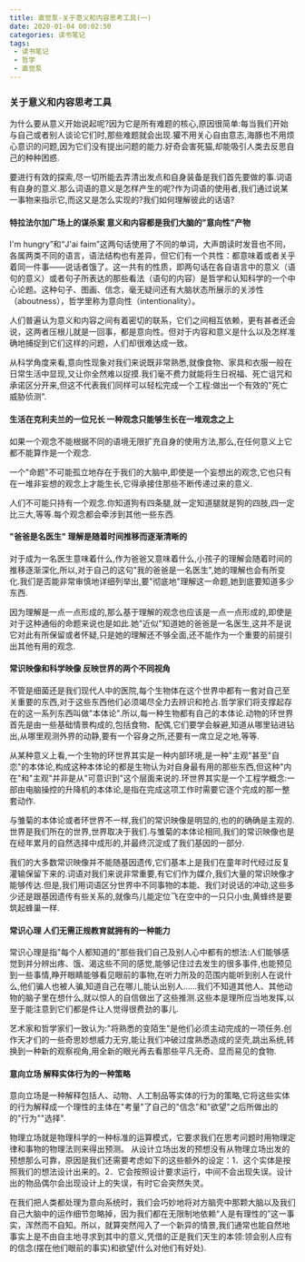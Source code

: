 ```yaml
---
title: 直觉泵-关于意义和内容思考工具(一)
date: 2020-01-04 00:02:50
categories: 读书笔记
tags:
 - 读书笔记
 - 哲学
 - 直觉泵
---
```

### 关于意义和内容思考工具

为什么要从意义开始说起呢?因为它是所有难题的核心,原因很简单:每当我们开始与自己或者别人谈论它们时,那些难题就会出现.獾不用关心自由意志,海豚也不用烦心意识的问题,因为它们没有提出问题的能力.好奇会害死猫,却能吸引人类去反思自己的种种困惑.

要进行有效的探索,尽一切所能去弄清出发点和自身装备是我们首先要做的事.词语有自身的意义.那么词语的意义是怎样产生的呢?作为词语的使用者,我们通过说某一事物来指示它,而这又是怎么实现的?我们如何理解彼此的话语?

<!--more-->

#### 特拉法尔加广场上的谋杀案  意义和内容都是我们大脑的"意向性"产物

I'm hungry”和“J'ai faim”这两句话使用了不同的单词，大声朗读时发音也不同，各属两类不同的语言，语法结构也有差异，但它们有一个共性：都意味着或者关乎着同一件事——说话者饿了。这一共有的性质，即两句话在各自语言中的意义（语句的意义）或者句子所表达的那些看法（语句的内容）是哲学和认知科学的一个中心论题。这种句子、图画、信念，毫无疑问还有大脑状态所展示的关涉性（aboutness），哲学里称为意向性（intentionality）。

人们普遍认为意义和内容之间有着密切的联系，它们之间相互依赖，更有甚者还会说，这两者压根儿就是一回事，都是意向性。但对于内容和意义是什么以及怎样准确地捕捉到它们这样的问题，人们却很难达成一致。

从科学角度来看,意向性现象对我们来说既非常熟悉,就像食物、家具和衣服一般在日常生活中显现,又让你全然难以捉摸.我们毫不费力就能将生日祝福、死亡诅咒和承诺区分开来,但这不代表我们同样可以轻松完成一个工程:做出一个有效的"死亡威胁侦测".

#### 生活在克利夫兰的一位兄长  一种观念只能够生长在一堆观念之上

如果一个观念不能根据不同的语境无限扩充自身的使用方法,那么,在任何意义上它都不能算作是一个观念.

一个"命题"不可能孤立地存在于我们的大脑中,即使是一个妄想出的观念,它也只有在一堆非妄想的观念上才能生长,它得承接住那些不断传递过来的意义.

人们不可能只持有一个观念.你知道狗有四条腿,就一定知道腿就是狗的四肢,四一定比三大,等等.每个观念都会牵涉到其他一些东西.

#### "爸爸是名医生"  理解是随着时间推移而逐渐清晰的

对于成为一名医生意味着什么,作为爸爸又意味着什么,小孩子的理解会随着时间的推移逐渐深化,所以,对于自己的这句"我的爸爸是一名医生",她的理解也会有所变化.我们是否能非常审慎地详细列举出,要"彻底地"理解这一命题,她到底要知道多少东西.

因为理解是一点一点形成的,那么基于理解的观念也应该是一点一点形成的,即使是对于这种通俗的命题来说也是如此.她"近似"知道她的爸爸是一名医生,这并不是说它对此有所保留或者怀疑,只是她的理解还不够全面,还不能作为一个重要的前提引出其他有用的观念.

#### 常识映像和科学映像  反映世界的两个不同视角

不管是细菌还是我们现代人中的医院,每个生物体在这个世界中都有一套对自己至关重要的东西,对于这些东西他们必须竭尽全力去辨识和抢占.哲学家们将支撑起存在的这一系列东西叫做"本体论".所以,每一种生物都有自己的本体论.动物的环世界首先是由一些基础情景构成的,包括食物、配偶,它们要学会躲避,知道从哪里钻进钻出,从哪里观测外界的动静,要有一个容身之所,还要有一席立足之地,等等.

从某种意义上看,一个生物的环世界其实是一种内部环境,是一种"主观"甚至"自恋"的本体论,构成这种本体论的都是生物认为对自身最有用的那些东西,但这种"内在"和"主观"并非是从"可意识到"这个层面来说的.环世界其实是一个工程学概念:一部由电脑操控的升降机的本体论,是指在完成这项工作时需要它逐个完成的那一整套动作.

与雏菊的本体论或者环世界不一样,我们的常识映像是明显的,也的的确确是主观的.世界是我们所在的世界,世界取决于我们.与雏菊的本体论相同,我们的常识映像也是在经年累月的自然选择中成形的,并最终沉淀成了我们基因的一部分.

我们的大多数常识映像并不能随基因遗传,它们基本上是我们在童年时代经过反复灌输保留下来的.词语对我们来说非常重要,有它们作为媒介,我们大量的常识映像才能够传达.但是,我们用词语区分世界中不同事物的本能、我们对说话的冲动,这些多少还是跟基因遗传有些关系的,就像鸟儿能定位飞在空中的一只只小虫,黄蜂终是要筑起蜂巢一样.

#### 常识心理  人们无需正规教育就拥有的一种能力

常识心理是指"每个人都知道的"那些我们自己及别人心中都有的想法:人们能够感觉到并分辨出疼、饿、渴这些不同的感觉,能够记住过去发生的很多事件,也能预见到一些事情,睁开眼睛能够看见眼前的事物,在听力所及的范围内能听到别人在说什么,他们骗人也被人骗,知道自己在哪儿,能认出别人......我们不知道其他人、其他动物的脑子里在想什么,就以惊人的自信做出了这些推测.这些本是理所应当地发挥,以至于能注意到它们都是件让人觉得很费劲的事儿.

艺术家和哲学家们一致认为:"将熟悉的变陌生"是他们必须主动完成的一项任务.创作天才们的一些奇思妙想威力无穷,能让我们冲破过度熟悉造成的坚壳,跳出系统,转换到一种新的观察视角,用全新的眼光再去看那些平凡无奇、显而易见的食物.

#### 意向立场  解释实体行为的一种策略

意向立场是一种解释包括人、动物、人工制品等实体的行为的策略,它将这些实体的行为解释成一个理性的主体在"考量"了自己的"信念"和"欲望"之后所做出的的"行为""选择".

物理立场就是物理科学的一种标准的运算模式，它要求我们在思考问题时用物理定律和事物的物理法则来得出预测。
从设计立场出发的预想没有从物理立场出发的预想那么可靠，原因是我们还需要考虑如下的这些额外的设定：1．这个实体是按照我们的想法设计出来的。2．它会按照设计要求运行，中间不会出现失误。设计出的物品偶尔会出现设计上的失误，有时它会突然失灵。

在我们把人类都处理为意向系统时，我们会巧妙地将对方脑壳中那颗大脑以及我们自己大脑中的运作细节忽略掉，因为我们都在无限制地依赖“人是有理性的”这一事实，浑然而不自知。所以，就算突然闯入了一个新异的情景,我们通常也能自然地事实上是不由自主地寻求到其中的意义,凭借的正是我们天生的本领:领会别人应有的信念(摆在他们眼前的事实)和欲望(什么对他们有好处).
